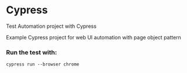 # Cypress
Test Automation project with Cypress

Example Cypress project for web UI automation with page object pattern


### Run the test with:
```
cypress run --browser chrome
```